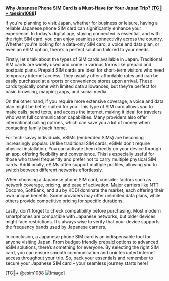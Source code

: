 **Why Japanese Phone SIM Card is a Must-Have for Your Japan Trip? [[TG💪+ @esim1088](https://t.me/s/esim1088)]**

If you're planning to visit Japan, whether for business or leisure, having a reliable Japanese phone SIM card can significantly enhance your experience. In today's digital age, staying connected is essential, and with the right SIM card, you can enjoy seamless connectivity across the country. Whether you're looking for a data-only SIM card, a voice and data plan, or even an eSIM option, there’s a perfect solution tailored to your needs.

Firstly, let's talk about the types of SIM cards available in Japan. Traditional SIM cards are widely used and come in various forms like prepaid and postpaid plans. Prepaid SIM cards are ideal for short-term visitors who need temporary internet access. They usually offer affordable rates and can be easily purchased at airports or convenience stores upon arrival. These cards typically come with limited data allowances, but they’re perfect for basic browsing, mapping apps, and social media.

On the other hand, if you require more extensive coverage, a voice and data plan might be better suited for you. This type of SIM card allows you to make calls, send texts, and access the internet, making it ideal for travelers who want full communication capabilities. Many providers also offer international calling options, which can save you a lot of money when contacting family back home.

For tech-savvy individuals, eSIMs (embedded SIMs) are becoming increasingly popular. Unlike traditional SIM cards, eSIMs don’t require physical installation. You can activate them directly on your device through an app, offering flexibility and convenience. This is especially useful for those who travel frequently and prefer not to carry multiple physical SIM cards. Additionally, eSIMs often support multiple profiles, allowing you to switch between different networks effortlessly.

When choosing a Japanese phone SIM card, consider factors such as network coverage, pricing, and ease of activation. Major carriers like NTT Docomo, SoftBank, and au by KDDI dominate the market, each offering their own unique benefits. Some providers may offer unlimited data plans, while others provide competitive pricing for specific durations.

Lastly, don’t forget to check compatibility before purchasing. Most modern smartphones are compatible with Japanese networks, but older devices might face restrictions. It’s always wise to verify that your device supports the frequency bands used by Japanese carriers.

In conclusion, a Japanese phone SIM card is an indispensable tool for anyone visiting Japan. From budget-friendly prepaid options to advanced eSIM solutions, there’s something for everyone. By selecting the right SIM card, you can ensure smooth communication and uninterrupted internet access throughout your trip. So, pack your essentials and remember to secure your Japanese SIM card – your seamless journey starts here! 

[[TG💪+ @esim1088](https://t.me/s/esim1088) ![Image](https://i.postimg.cc/Y0z9fWf4/image.png)]